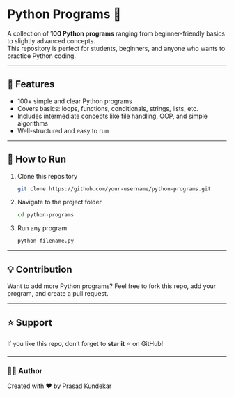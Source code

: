 # Python Programs 🐍

A collection of **100 Python programs** ranging from beginner-friendly basics to slightly advanced concepts.  
This repository is perfect for students, beginners, and anyone who wants to practice Python coding.  

---

## 📌 Features
- 100+ simple and clear Python programs  
- Covers basics: loops, functions, conditionals, strings, lists, etc.  
- Includes intermediate concepts like file handling, OOP, and simple algorithms  
- Well-structured and easy to run  

---

## 🚀 How to Run
1. Clone this repository  
   ```bash
   git clone https://github.com/your-username/python-programs.git


2. Navigate to the project folder

   ```bash
   cd python-programs
   ```
3. Run any program

   ```bash
   python filename.py
   ```

---

## 💡 Contribution

Want to add more Python programs?
Feel free to fork this repo, add your program, and create a pull request.

---

## ⭐ Support

If you like this repo, don’t forget to **star it** ⭐ on GitHub!

---

### 👨‍💻 Author

Created with ❤️ by Prasad Kundekar

